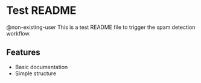 # Test README
@non-existing-user
This is a test README file to trigger the spam detection workflow.

## Features

- Basic documentation
- Simple structure
